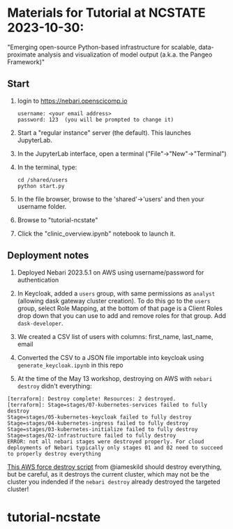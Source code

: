 # Materials for Tutorial at NCSTATE 2023-10-30: 
"Emerging open-source Python-based infrastructure for scalable, data-proximate analysis and visualization of model output (a.k.a. the Pangeo Framework)"

## Start
1. login to https://nebari.openscicomp.io
   ```
   username: <your email address>
   password: 123  (you will be prompted to change it)
   ```
1. Start a "regular instance" server (the default).  This launches JupyterLab.     
1. In the JupyterLab interface, open a terminal ("File"->"New"->"Terminal")
    
1. In the terminal, type:
    ``` shell
    cd /shared/users
    python start.py
    ```
1. In the file browser, browse to the 'shared'->'users' and then your username folder. 
1. Browse to "tutorial-ncstate"
1. Click the "clinic_overview.ipynb" notebook to launch it. 

## Deployment notes
1. Deployed Nebari 2023.5.1 on AWS using username/password for authentication
2. In Keycloak, added a `users` group, with same permissions as `analyst` (allowing dask gateway cluster creation). To do this go to the `users` group, select Role Mapping, at the bottom of that page is a Client Roles drop down that you can use to add and remove roles for that group.  Add `dask-developer`. 
4. We created a CSV list of users with columns: first_name, last_name, email
5. Converted the CSV to a JSON file importable into keycloak using `generate_keycloak.ipynb` in this repo

5. At the time of the May 13 workshop, destroying on AWS with `nebari destroy` didn't everything:
  ```
  [terraform]: Destroy complete! Resources: 2 destroyed.
[terraform]: Stage=stages/07-kubernetes-services failed to fully destroy
Stage=stages/05-kubernetes-keycloak failed to fully destroy
Stage=stages/04-kubernetes-ingress failed to fully destroy
Stage=stages/03-kubernetes-initialize failed to fully destroy
Stage=stages/02-infrastructure failed to fully destroy
ERROR: not all nebari stages were destroyed properly. For cloud deployments of Nebari typically only stages 01 and 02 need to succeed to properly destroy everything
  ```
[This AWS force destroy script](https://github.com/nebari-dev/nebari/blob/develop/scripts/aws-force-destroy.sh) from @iameskild should destroy everything, but be careful, as it destroys the current cluster, which may not be the cluster you indended if the `nebari destroy` already destroyed the targeted cluster!
# tutorial-ncstate
